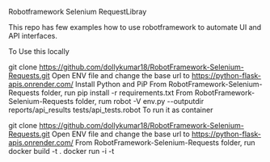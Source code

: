 Robotframework Selenium RequestLibray

This repo has few examples how to use robotframework to automate UI and API interfaces.

To Use this locally

git clone https://github.com/dollykumar18/RobotFramework-Selenium-Requests.git
Open ENV file and change the base url to https://python-flask-apis.onrender.com/
Install Python and PiP
From RobotFramework-Selenium-Requests folder, run pip install -r requirements.txt
From RobotFramework-Selenium-Requests folder, rum robot -V env.py --outputdir reports/api_results tests/api_tests.robot
To run it as container

git clone https://github.com/dollykumar18/RobotFramework-Selenium-Requests.git
Open ENV file and change the base url to https://python-flask-apis.onrender.com/
From RobotFramework-Selenium-Requests folder, run docker build -t <image-name> .
docker run -i -t <docker-image-name>

